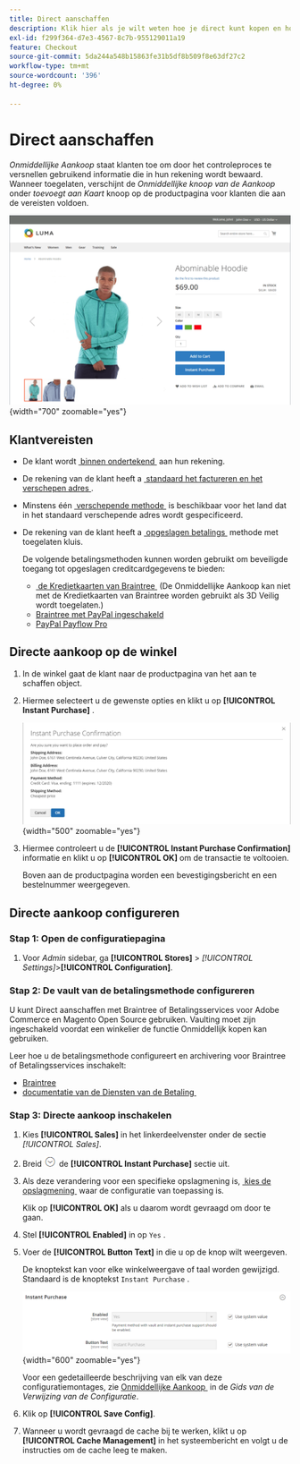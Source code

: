 ```yaml
---
title: Direct aanschaffen
description: Klik hier als je wilt weten hoe je direct kunt kopen en hoe je een snelle afhandeling voor geregistreerde klantenaccounts kunt aanbieden.
exl-id: f299f364-d7e3-4567-8c7b-955129011a19
feature: Checkout
source-git-commit: 5da244a548b15863fe31b5df8b509f8e63df27c2
workflow-type: tm+mt
source-wordcount: '396'
ht-degree: 0%

---
```


# Direct aanschaffen

_Onmiddellijke Aankoop_ staat klanten toe om door het controleproces te versnellen gebruikend informatie die in hun rekening wordt bewaard. Wanneer toegelaten, verschijnt de _Onmiddellijke knoop van de Aankoop_ onder _toevoegt aan Kaart_ knoop op de productpagina voor klanten die aan de vereisten voldoen.

![&#x200B; pagina van het Product met de Onmiddellijke getoonde optie van de Aankoop &#x200B;](./assets/storefront-checkout-instant-purchase.png){width="700" zoomable="yes"}

## Klantvereisten

- De klant wordt [&#x200B; binnen ondertekend &#x200B;](../customers/customer-sign-in.md) aan hun rekening.

- De rekening van de klant heeft a [&#x200B; standaard het factureren en het verschepen adres &#x200B;](../customers/account-dashboard-address-book.md).

- Minstens één [&#x200B; verschepende methode &#x200B;](delivery.md) is beschikbaar voor het land dat in het standaard verschepende adres wordt gespecificeerd.

- De rekening van de klant heeft a [&#x200B; opgeslagen betalings &#x200B;](../stores-purchase/stored-payment-methods.md) methode met toegelaten kluis.

  De volgende betalingsmethoden kunnen worden gebruikt om beveiligde toegang tot opgeslagen creditcardgegevens te bieden:

   - [&#x200B; de Kredietkaarten van Braintree &#x200B;](braintree.md) (De Onmiddellijke Aankoop kan niet met de Kredietkaarten van Braintree worden gebruikt als 3D Veilig wordt toegelaten.)
   - [Braintree met PayPal ingeschakeld](braintree.md)
   - [PayPal Payflow Pro](paypal-payflow-pro.md)

## Directe aankoop op de winkel

1. In de winkel gaat de klant naar de productpagina van het aan te schaffen object.

1. Hiermee selecteert u de gewenste opties en klikt u op **[!UICONTROL Instant Purchase]** .

   ![&#x200B; de dialoog van de Bevestiging om de onmiddellijke aankoop te bevestigen &#x200B;](./assets/storefront-checkout-instant-purchase-confirmation.png){width="500" zoomable="yes"}

1. Hiermee controleert u de **[!UICONTROL Instant Purchase Confirmation]** informatie en klikt u op **[!UICONTROL OK]** om de transactie te voltooien.

   Boven aan de productpagina worden een bevestigingsbericht en een bestelnummer weergegeven.

## Directe aankoop configureren

### Stap 1: Open de configuratiepagina

1. Voor _Admin_ sidebar, ga **[!UICONTROL Stores]** > _[!UICONTROL Settings]_>**[!UICONTROL Configuration]**.

### Stap 2: De vault van de betalingsmethode configureren

U kunt Direct aanschaffen met Braintree of Betalingsservices voor Adobe Commerce en Magento Open Source gebruiken. Vaulting moet zijn ingeschakeld voordat een winkelier de functie Onmiddellijk kopen kan gebruiken.

Leer hoe u de betalingsmethode configureert en archivering voor Braintree of Betalingsservices inschakelt:

- [Braintree](braintree.md)
- [&#x200B; documentatie van de Diensten van de Betaling &#x200B;](https://experienceleague.adobe.com/docs/commerce/payment-services/guide-overview.html?lang=nl-NL)

### Stap 3: Directe aankoop inschakelen

1. Kies **[!UICONTROL Sales]** in het linkerdeelvenster onder de sectie _[!UICONTROL Sales]_.

1. Breid ![&#x200B; selecteur van de Uitbreiding &#x200B;](../assets/icon-display-expand.png) de **[!UICONTROL Instant Purchase]** sectie uit.

1. Als deze verandering voor een specifieke opslagmening is, [&#x200B; kies de opslagmening &#x200B;](../configuration-reference/scope-change.md#set-the-scope) waar de configuratie van toepassing is.

   Klik op **[!UICONTROL OK]** als u daarom wordt gevraagd om door te gaan.

1. Stel **[!UICONTROL Enabled]** in op `Yes` .

1. Voer de **[!UICONTROL Button Text]** in die u op de knop wilt weergeven.

   De knoptekst kan voor elke winkelweergave of taal worden gewijzigd. Standaard is de knoptekst `Instant Purchase` .

   ![&#x200B; Configuratie - onmiddellijke aankoopopties &#x200B;](../configuration-reference/sales/assets/sales-instant-purchase.png){width="600" zoomable="yes"}

   Voor een gedetailleerde beschrijving van elk van deze configuratiemontages, zie [&#x200B; Onmiddellijke Aankoop &#x200B;](../configuration-reference/sales/sales.md#instant-purchase) in de _Gids van de Verwijzing van de Configuratie_.

1. Klik op **[!UICONTROL Save Config]**.

1. Wanneer u wordt gevraagd de cache bij te werken, klikt u op **[!UICONTROL Cache Management]** in het systeembericht en volgt u de instructies om de cache leeg te maken.
